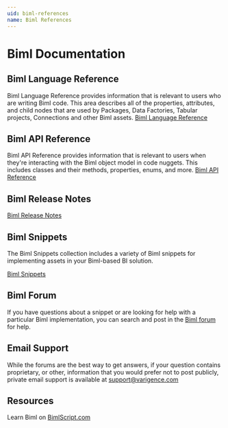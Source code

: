 ```yaml
---
uid: biml-references
name: Biml References
---
```


# Biml Documentation

## Biml Language Reference
Biml Language Reference provides information that is relevant to users who are writing Biml code. This area describes all of the properties, attributes, and child nodes that are used by Packages, Data Factories, Tabular projects, Connections and other Biml assets.
[Biml Language Reference](xref:biml-language-reference)

## Biml API Reference

Biml API Reference provides information that is relevant to users when they're interacting with the Biml object model in code nuggets. This includes classes and their methods, properties, enums, and more.
[Biml API Reference](xref:Varigence.Languages.Biml.AstRootNode)

## Biml Release Notes

[Biml Release Notes](xref:biml-release-notes)

## Biml Snippets

The Biml Snippets collection includes a variety of Biml snippets for implementing assets in your Biml-based BI solution.

[Biml Snippets](xref:biml-snippets)

## Biml Forum

If you have questions about a snippet or are looking for help with a particular Biml implementation, you can search and post in the [Biml forum](https://varigence.com/Forums?forumName=Biml) for help.

## Email Support

While the forums are the best way to get answers, if your question contains proprietary, or other, information that you would prefer not to post publicly, private email support is available at [support@varigence.com](mailto:support@varigence.com)

## Resources

Learn Biml on [BimlScript.com](http://bimlscript.com/)
